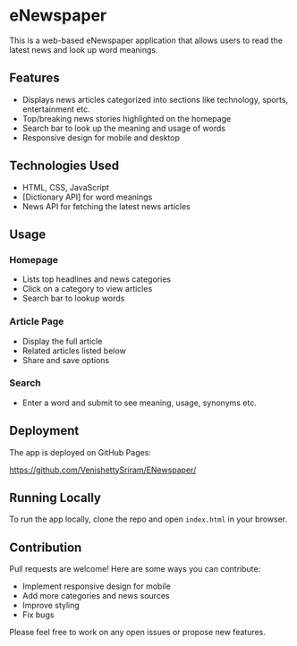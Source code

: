 # eNewspaper

This is a web-based eNewspaper application that allows users to read the latest news and look up word meanings.

## Features

- Displays news articles categorized into sections like technology, sports, entertainment etc.
- Top/breaking news stories highlighted on the homepage
- Search bar to look up the meaning and usage of words
- Responsive design for mobile and desktop

## Technologies Used

- HTML, CSS, JavaScript
- [Dictionary API] for word meanings
- News API for fetching the latest news articles

## Usage

### Homepage

- Lists top headlines and news categories
- Click on a category to view articles
- Search bar to lookup words

### Article Page 

- Display the full article 
- Related articles listed below
- Share and save options

### Search

- Enter a word and submit to see meaning, usage, synonyms etc.

## Deployment

The app is deployed on GitHub Pages:

https://github.com/VenishettySriram/ENewspaper/

## Running Locally

To run the app locally, clone the repo and open `index.html` in your browser.

## Contribution

Pull requests are welcome! Here are some ways you can contribute:

- Implement responsive design for mobile
- Add more categories and news sources 
- Improve styling
- Fix bugs

Please feel free to work on any open issues or propose new features.
